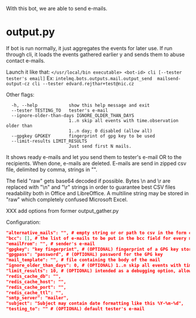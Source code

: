 
With this bot, we are able to send e-mails.

output.py
==============
If bot is run normally, it just aggregates the events for later use.
If run through cli, it loads the events gathered earlier y and sends them to abuse contact e-mails.

Launch it like that:
`</usr/local/bin executable> <bot-id> cli [--tester tester's email]`
Ex:
`intelmq.bots.outputs.mail.output_send  mailsend-output-cz cli --tester edvard.rejthar+test@nic.cz`

Other flags:
```
  -h, --help            show this help message and exit
  --tester TESTING_TO   tester's e-mail
  --ignore-older-than-days IGNORE_OLDER_THAN_DAYS
                        1..n skip all events with time.observation older than
                        1..n day; 0 disabled (allow all)
  --gpgkey GPGKEY       fingerprint of gpg key to be used
  --limit-results LIMIT_RESULTS
                        Just send first N mails.
```

It shows ready e-mails and let you send them to tester's e-mail OR to the recipients.
When done, e-mails are deleted.
E-mails are send in zipped csv file, delimited by comma, strings in "".

The field "raw" gets base64 decoded if possible. Bytes \n and \r are replaced with "\n" and "\r" strings in order to guarantee best CSV files readability both in Office and LibreOffice. A multiline string may be stored in "raw" which completely confused Microsoft Excel.


XXX add options from former output_gather.py

Configuration:
```json
"alternative_mails": "", # empty string or or path to csv in the form original@email.com,alternative@email.com
"bcc": [], # the list of e-mails to be put in the bcc field for every mail
"emailFrom": "", # sender's e-mail
"gpgkey": "key fingerprint", # (OPTIONAL) fingerprint of a GPG key stored in ~/.gnupg keyring folder
"gpgpass": "password", # (OPTIONAL) password for the GPG key
"mail_template": "", # file containing the body of the mail
"ignore_older_than_days": 0, # (OPTIONAL) 1..n skip all events with time.observation older than 1..n day; 0 disabled (allow all)
"limit_results": 10, # (OPTIONAL) intended as a debugging option, allows loading just first N e-mails from the queue
"redis_cache_db": "",
"redis_cache_host": "",
"redis_cache_port": "",
"redis_cache_ttl": "",
"smtp_server": "mailer",
"subject": "Subject may contain date formatting like this %Y-%m-%d",
"testing_to": "" # (OPTIONAL) default tester's e-mail
```
